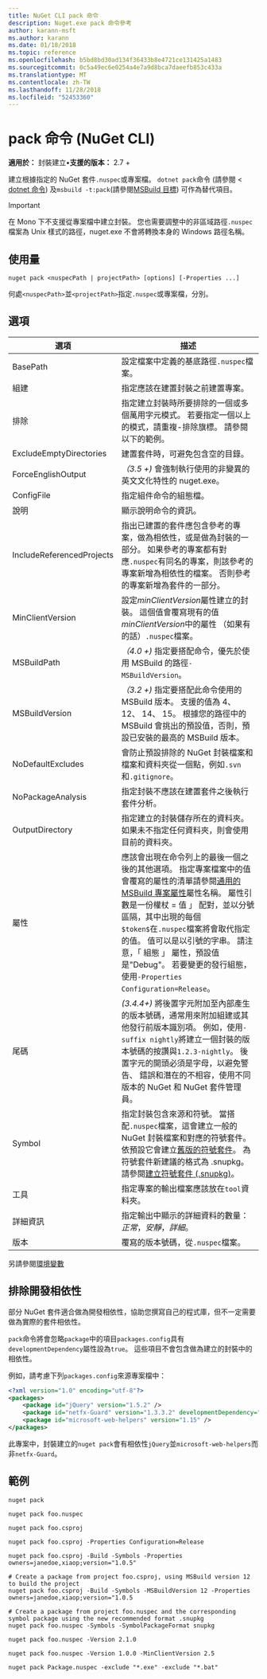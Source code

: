 ```yaml
---
title: NuGet CLI pack 命令
description: Nuget.exe pack 命令參考
author: karann-msft
ms.author: karann
ms.date: 01/18/2018
ms.topic: reference
ms.openlocfilehash: b5bd8bd30ad134f36433b8e4721ce131425a1483
ms.sourcegitcommit: 0c5a49ec6e0254a4e7a9d8bca7daeefb853c433a
ms.translationtype: MT
ms.contentlocale: zh-TW
ms.lasthandoff: 11/28/2018
ms.locfileid: "52453360"
---
```

# <a name="pack-command-nuget-cli"></a>pack 命令 (NuGet CLI)

**適用於：** 封裝建立&bullet;**支援的版本：** 2.7 +

建立根據指定的 NuGet 套件`.nuspec`或專案檔。 `dotnet pack`命令 (請參閱 < [dotnet 命令](dotnet-Commands.md)) 及`msbuild -t:pack`(請參閱[MSBuild 目標](../reference/msbuild-targets.md)) 可作為替代項目。

> [!Important]
> 在 Mono 下不支援從專案檔中建立封裝。 您也需要調整中的非區域路徑`.nuspec`檔案為 Unix 樣式的路徑，nuget.exe 不會將轉換本身的 Windows 路徑名稱。

## <a name="usage"></a>使用量

```cli
nuget pack <nuspecPath | projectPath> [options] [-Properties ...]
```

何處`<nuspecPath>`並`<projectPath>`指定`.nuspec`或專案檔，分別。

## <a name="options"></a>選項

| 選項 | 描述 |
| --- | --- |
| BasePath | 設定檔案中定義的基底路徑`.nuspec`檔案。 |
| 組建 | 指定應該在建置封裝之前建置專案。 |
| 排除 | 指定建立封裝時所要排除的一個或多個萬用字元模式。 若要指定一個以上的模式，請重複-排除旗標。 請參閱以下的範例。 |
| ExcludeEmptyDirectories | 建置套件時，可避免包含空的目錄。 |
| ForceEnglishOutput | *（3.5 +)* 會強制執行使用的非變異的英文文化特性的 nuget.exe。 |
| ConfigFile | 指定組件命令的組態檔。 |
| 說明 | 顯示說明命令的資訊。 |
| IncludeReferencedProjects | 指出已建置的套件應包含參考的專案，做為相依性，或是做為封裝的一部分。 如果參考的專案都有對應`.nuspec`有同名的專案，則該參考的專案新增為相依性的檔案。 否則參考的專案新增為套件的一部分。 |
| MinClientVersion | 設定*minClientVersion*屬性建立的封裝。 這個值會覆寫現有的值*minClientVersion*中的屬性 （如果有的話）`.nuspec`檔案。 |
| MSBuildPath | *（4.0 +)* 指定要搭配命令，優先於使用 MSBuild 的路徑`-MSBuildVersion`。 |
| MSBuildVersion | *（3.2 +)* 指定要搭配此命令使用的 MSBuild 版本。 支援的值為 4、 12、 14、 15。 根據您的路徑中的 MSBuild 會挑出的預設值，否則，預設已安裝的最高的 MSBuild 版本。 |
| NoDefaultExcludes | 會防止預設排除的 NuGet 封裝檔案和檔案和資料夾從一個點，例如`.svn`和`.gitignore`。 |
| NoPackageAnalysis | 指定封裝不應該在建置套件之後執行套件分析。 |
| OutputDirectory | 指定建立的封裝儲存所在的資料夾。 如果未不指定任何資料夾，則會使用目前的資料夾。 |
| 屬性 | 應該會出現在命令列上的最後一個之後的其他選項。 指定專案檔案中的值會覆寫的屬性的清單請參閱[通用的 MSBuild 專案屬性](/visualstudio/msbuild/common-msbuild-project-properties)屬性名稱。 屬性引數是一份權杖 = 值 」 配對，並以分號區隔，其中出現的每個`$token$`在`.nuspec`檔案將會取代指定的值。 值可以是以引號的字串。 請注意，「 組態 」 屬性，預設值是"Debug"。 若要變更的發行組態，使用`-Properties Configuration=Release`。 |
| 尾碼 | *(3.4.4+)* 將後置字元附加至內部產生的版本號碼，通常用來附加組建或其他發行前版本識別項。 例如，使用`-suffix nightly`將建立一個封裝的版本號碼的按讚與`1.2.3-nightly`。 後置字元的開頭必須是字母，以避免警告、 錯誤和潛在的不相容，使用不同版本的 NuGet 和 NuGet 套件管理員。 |
| Symbol | 指定封裝包含來源和符號。 當搭配`.nuspec`檔案，這會建立一般的 NuGet 封裝檔案和對應的符號套件。 依預設它會建立[舊版的符號套件](../create-packages/Symbol-Packages.md)。 為符號套件新建議的格式為 .snupkg。 請參閱[建立符號套件 (.snupkg)](../create-packages/Symbol-Packages-snupkg.md)。 |
| 工具 | 指定專案的輸出檔案應該放在`tool`資料夾。 |
| 詳細資訊 | 指定輸出中顯示的詳細資料的數量：*正常*，*安靜*，*詳細*。 |
| 版本 | 覆寫的版本號碼，從`.nuspec`檔案。 |

另請參閱[環境變數](cli-ref-environment-variables.md)

## <a name="excluding-development-dependencies"></a>排除開發相依性

部分 NuGet 套件適合做為開發相依性，協助您撰寫自己的程式庫，但不一定需要做為實際的套件相依性。

`pack`命令將會忽略`package`中的項目`packages.config`具有`developmentDependency`屬性設為`true`。 這些項目不會包含做為建立的封裝中的相依性。

例如，請考慮下列`packages.config`來源專案檔中：

```xml
<?xml version="1.0" encoding="utf-8"?>
<packages>
    <package id="jQuery" version="1.5.2" />
    <package id="netfx-Guard" version="1.3.3.2" developmentDependency="true" />
    <package id="microsoft-web-helpers" version="1.15" />
</packages>
```

此專案中，封裝建立的`nuget pack`會有相依性`jQuery`並`microsoft-web-helpers`而非`netfx-Guard`。

## <a name="examples"></a>範例

```cli
nuget pack

nuget pack foo.nuspec

nuget pack foo.csproj

nuget pack foo.csproj -Properties Configuration=Release

nuget pack foo.csproj -Build -Symbols -Properties owners=janedoe,xiaop;version="1.0.5"

# Create a package from project foo.csproj, using MSBuild version 12 to build the project
nuget pack foo.csproj -Build -Symbols -MSBuildVersion 12 -Properties owners=janedoe,xiaop;version="1.0.5

# Create a package from project foo.nuspec and the corresponding symbol package using the new recommended format .snupkg
nuget pack foo.nuspec -Symbols -SymbolPackageFormat snupkg

nuget pack foo.nuspec -Version 2.1.0

nuget pack foo.nuspec -Version 1.0.0 -MinClientVersion 2.5

nuget pack Package.nuspec -exclude "*.exe" -exclude "*.bat"
```
